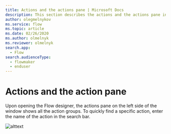 ```yaml
---
title: Actions and the actions pane | Microsoft Docs
description: This section describes the actions and the actions pane in flow designer.
author: olegmelnykov
ms.service: flow
ms.topic: article
ms.date: 02/26/2020
ms.author: olmelnyk
ms.reviewer: olmelnyk
search.app: 
  - Flow
search.audienceType: 
  - flowmaker
  - enduser
---
```


# Actions and the action pane

Upon opening the Flow designer, the actions pane on the left side of the window shows all the action groups. To quickly find a specific action, enter the name of the action in the search bar.

![alttext](\media\imgname.png)